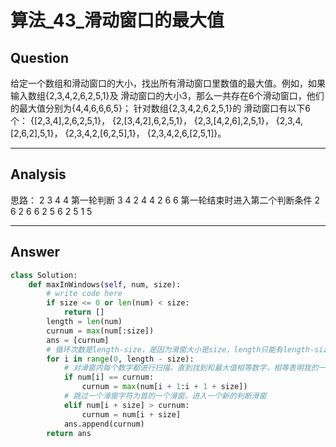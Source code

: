 # 算法_43_滑动窗口的最大值


## Question
给定一个数组和滑动窗口的大小，找出所有滑动窗口里数值的最大值。例如，如果输入数组{2,3,4,2,6,2,5,1}及
滑动窗口的大小3，那么一共存在6个滑动窗口，他们的最大值分别为{4,4,6,6,6,5}； 针对数组{2,3,4,2,6,2,5,1}的
滑动窗口有以下6个： {[2,3,4],2,6,2,5,1}， {2,[3,4,2],6,2,5,1}， {2,3,[4,2,6],2,5,1}，
{2,3,4,[2,6,2],5,1}， {2,3,4,2,[6,2,5],1}， {2,3,4,2,6,[2,5,1]}。

----

## Analysis
思路：
      2 3 4   4   第一轮判断
      3 4 2   4
      4 2 6   6   第一轮结束时进入第二个判断条件
      2 6 2   6
      6 2 5   6
      2 5 1   5

----

## Answer
```python
class Solution:
    def maxInWindows(self, num, size):
        # write code here
        if size <= 0 or len(num) < size:
            return []
        length = len(num)
        curnum = max(num[:size])
        ans = [curnum]
        # 循环次数是length-size，是因为滑窗大小是size，length只能有length-size个滑窗
        for i in range(0, length - size):
            # 对滑窗内每个数字都进行扫描，直到找到和最大值相等数字，相等表明我的一个滑窗扫描结束，进入下一个滑窗进行扫描，并取最大值
            if num[i] == curnum:
                curnum = max(num[i + 1:i + 1 + size])
            # 跳过一个滑窗字符为首的一个滑窗，进入一个新的判断滑窗
            elif num[i + size] > curnum:
                curnum = num[i + size]
            ans.append(curnum)
        return ans
```

